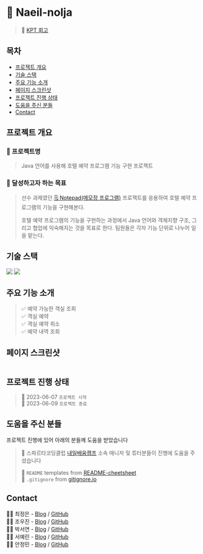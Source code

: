 # 🚂 Naeil-nolja
> 💭 [KPT 회고](https://velog.io/@temprmn/KPT-%ED%9A%8C%EA%B3%A0)

## 목차
* [프로젝트 개요](#프로젝트-개요)
* [기술 스택](#기술-스택)
* [주요 기능 소개](#주요-기능-소개)
* [페이지 스크린샷](#페이지-스크린샷)
* [프로젝트 진행 상태](#프로젝트-진행-상태)
* [도움을 주신 분들](#도움을-주신-분들)
* [Contact](#contact)
<!-- * [License](#license) -->


## 프로젝트 개요
### 📛 프로젝트명
> Java 언어를 사용해 호텔 예약 프로그램 기능 구현 프로젝트

### 🥅 달성하고자 하는 목표 
> 선수 과제였던 [🗒️ Notepad(메모장 프로그램)](https://github.com/jungeun5-choi/Notepad) 프로젝트를 응용하여 호텔 예약 프로그램의 기능을 구현해본다.<br>
> 
> 호텔 예약 프로그램의 기능을 구현하는 과정에서 Java 언어와 객체지향 구조, 그리고 협업에 익숙해지는 것을 목표로 한다. 팀원들은 각자 기능 단위로 나누어 일을 맡는다.<br>


## 기술 스택
<div align=left>
<img src="https://img.shields.io/badge/java-007396?style=for-the-badge&logo=java&logoColor=white"> 
<img src="https://img.shields.io/badge/github-181717?style=for-the-badge&logo=github&logoColor=white">
</div>

## 주요 기능 소개
> ✅ 예약 가능한 객실 조회<br>
> ✅ 객실 예약 <br>
> ✅ 객실 예약 취소 <br>
> ✅ 예약 내역 조회 <br>

## 페이지 스크린샷
![]()

## 프로젝트 진행 상태
> 🚩 2023-06-07 `프로젝트 시작`<br>
> 🚩 2023-06-09 `프로젝트 종료`
 

## 도움을 주신 분들
프로젝트 진행에 있어 아래의 분들께 도움을 받았습니다 <br>

> 🤝 스파르타코딩클럽 [내일배움캠프](https://nbcamp.spartacodingclub.kr/) 소속 매니저 및 튜터분들이 진행에 도움을 주셨습니다<br>
> 
> 🤝 `README` templates from [README-cheetsheet](https://github.com/ritaly/README-cheatsheet)<br>
> 🤝 `.gitignore` from [gitignore.io](gitignore.io)


## Contact
👩‍💻 최정은 - [Blog](https://velog.io/@temprmn) / [GitHub](https://github.com/jungeun5-choi/)<br>
👨‍💻 조우진 - [Blog](https://velog.io/@dnwls3525) / [GitHub](https://github.com/VVooJIN3)<br>
👩‍💻 박서연 - [Blog](https://velog.io/@helloh1h1) / [GitHub](https://github.com/seoyeonpark99)<br>
👩‍💻 서예린 - [Blog](https://velog.io/@yesrin) / [GitHub](https://github.com/yesrin)<br>
👨‍💻 안정민 - [Blog](https://velog.io/@symbol9550) / [GitHub](https://github.com/MI-Ryeon)<br>

